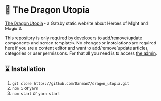 # :dragon: The Dragon Utopia

[The Dragon Utopia](https://dragon-utopia.netlify.app/) - a Gatsby static website about Heroes of Might and Magic 3.

This repository is only required by developers to add/remove/update components and screen templates. No changes or installations are required here if you are a content editor and want to add/remove/update articles, categories or user permissions. For that all you need is to access [the admin](https://dragon-utopia-cms.herokuapp.com/).

## :hourglass: Installation

1. `git clone https://github.com/Danman7/dragon_utopia.git`
2. `npm i` or `yarn`
3. `npm start` or `yarn start`
